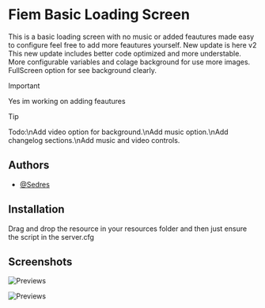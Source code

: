 
# Fiem Basic Loading Screen

This is a basic loading screen with no music or added feautures made easy to configure feel free to add more feautures yourself.
New update is here v2
This new update includes better code optimized and more understable.
More configurable variables and colage background for use more images.
FullScreen option for see background clearly.

> [!IMPORTANT]
> Yes im working on adding feautures

> [!Tip]
> Todo:\nAdd video option for background.\nAdd music option.\nAdd changelog sections.\nAdd music and video controls.

## Authors

- [@Sedres](https://github.com/Sedres)


## Installation

Drag and drop the resource in your resources folder and then just ensure the script in the server.cfg
## Screenshots

![Previews](https://imgur.com/0FduGEF.png)

![Previews](https://imgur.com/iPs93iO.png)
